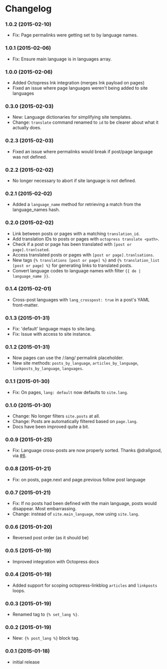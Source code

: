 # Changelog

### 1.0.2 (2015-02-10)
- Fix: Page permalinks were getting set to by language names.

### 1.0.1 (2015-02-06)
- Fix: Ensure main language is in languages array.

### 1.0.0 (2015-02-06)
- Added Octopress Ink integration (merges Ink payload on pages)
- Fixed an issue where page languages weren't being added to site languages

### 0.3.0 (2015-02-03)
- New: Language dictionaries for simplifying site templates.
- Change: `translate` command renamed to `id` to be clearer about what it actually does.

### 0.2.3 (2015-02-03)
- Fixed an issue where permalinks would break if post/page language was not defined.

### 0.2.2 (2015-02-02)
- No longer necessary to abort if site language is not defined.

### 0.2.1 (2015-02-02)
- Added a `language_name` method for retrieving a match from the language_names hash.

### 0.2.0 (2015-02-02)
- Link between posts or pages with a matching `translation_id`.
- Add translation IDs to posts or pages with `octopress translate <path>`.
- Check if a post or page has been translated with `[post or page].tranlsated`.
- Access translated posts or pages with `[post or page].tranlsations`.
- New tags `{% translations [post or page] %}` and `{% translation_list [post or page] %}` for generating links to translated posts.
- Convert language codes to language names with filter `{{ de | language_name }}`.

### 0.1.4 (2015-02-01)
- Cross-post languages with `lang_crosspost: true` in a post's YAML front-matter.

### 0.1.3 (2015-01-31)
- Fix: 'default' language maps to site.lang.
- Fix: Issue with access to site instance.

### 0.1.2 (2015-01-31)
- Now pages can use the /:lang/ permalink placeholder.
- New site methods: `posts_by_language`, `articles_by_language`, `linkposts_by_language`, `languages`.

### 0.1.1 (2015-01-30)
- Fix: On pages, `lang: default` now defaults to `site.lang`.

### 0.1.0 (2015-01-30)
- Change: No longer filters `site.posts` at all.
- Change: Posts are automatically filtered based on `page.lang`.
- Docs have been improved quite a bit.

### 0.0.9 (2015-01-25)
- Fix: Language cross-posts are now properly sorted. Thanks @drallgood, via [#6](https://github.com/octopress/multilingual/pull/6).

### 0.0.8 (2015-01-21)
- Fix: on posts, page.next and page.previous follow post language

### 0.0.7 (2015-01-21)

- Fix: If no posts had been defined with the main language, posts would disappear. Most embarrassing.
- Change: instead of `site.main_language`, now using `site.lang`.

### 0.0.6 (2015-01-20)

- Reversed post order (as it should be)

### 0.0.5 (2015-01-19)

- Improved integration with Octopress docs

### 0.0.4 (2015-01-19)

- Added support for scoping octopress-linkblog `articles` and `linkposts` loops.

### 0.0.3 (2015-01-19)

- Renamed tag to `{% set_lang %}`.

### 0.0.2 (2015-01-19)

- New: `{% post_lang %}` block tag.

### 0.0.1 (2015-01-18)

- initial release
